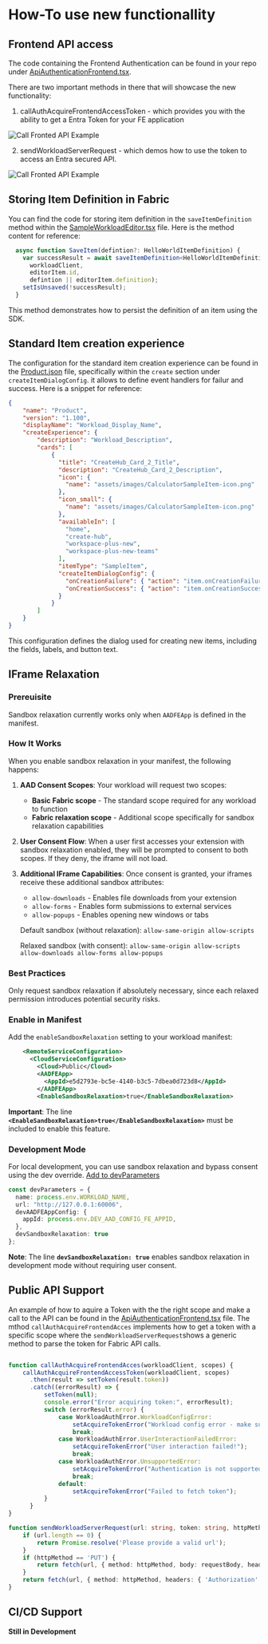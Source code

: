 
# How-To use new functionallity

## Frontend API access

The code containing the Frontend Authentication can be found in your repo under [ApiAuthenticationFrontend.tsx](./../Frontend/src/components/ClientSDKPlayground/ApiAuthenticationFrontend.tsx).

There are two important methods in there that will showcase the new functionality: 
1)	 callAuthAcquireFrontendAccessToken  - which provides you with the ability to get a Entra Token for your FE application
 
  ![Call Fronted API Example](./media/Demo-FrontendAPI-1.jpg)

2)	sendWorkloadServerRequest  - which demos how to use the token to access an Entra secured API.
 
![Call Fronted API Example](./media/Demo-FrontendAPI-2.jpg)

## Storing Item Definition in Fabric

You can find the code for storing item definition in the `saveItemDefinition` method within the [SampleWorkloadEditor.tsx](./../Frontend/src/workload/items/HelloWorldItem/HelloWorldItemEditor.tsx) file. Here is the method content for reference:

```typescript
  async function SaveItem(defintion?: HelloWorldItemDefinition) {
    var successResult = await saveItemDefinition<HelloWorldItemDefinition>(
      workloadClient,
      editorItem.id,
      defintion || editorItem.definition);
    setIsUnsaved(!successResult);
  }
```

This method demonstrates how to persist the definition of an item using the SDK.

## Standard Item creation experience


The configuration for the standard item creation experience can be found in the [Product.json](../Frontend/Package/Product.json) file, specifically within the `create` section under `createItemDialogConfig`. it allows to define event handlers for failur and success. Here is a snippet for reference:

```json
{
    "name": "Product",
    "version": "1.100",
    "displayName": "Workload_Display_Name",
    "createExperience": {
        "description": "Workload_Description",
        "cards": [
            {
              "title": "CreateHub_Card_2_Title",
              "description": "CreateHub_Card_2_Description",
              "icon": {
                "name": "assets/images/CalculatorSampleItem-icon.png"
              },
              "icon_small": {
                "name": "assets/images/CalculatorSampleItem-icon.png"
              },
              "availableIn": [
                "home",
                "create-hub",
                "workspace-plus-new",
                "workspace-plus-new-teams"
              ],
              "itemType": "SampleItem",
              "createItemDialogConfig": {
                "onCreationFailure": { "action": "item.onCreationFailure" },
                "onCreationSuccess": { "action": "item.onCreationSuccess" }
              }
            }
        ]
    }    
}
```

This configuration defines the dialog used for creating new items, including the fields, labels, and button text.


## IFrame Relaxation

### Prereuisite
Sandbox relaxation currently works only when `AADFEApp` is defined in the manifest.

### How It Works

When you enable sandbox relaxation in your manifest, the following happens:

1. **AAD Consent Scopes**: Your workload will request two scopes:
   - **Basic Fabric scope** - The standard scope required for any workload to function
   - **Fabric relaxation scope** - Additional scope specifically for sandbox relaxation capabilities

2. **User Consent Flow**: When a user first accesses your extension with sandbox relaxation enabled, they will be prompted to consent to both scopes. If they deny, the iframe will not load.

3. **Additional IFrame Capabilities**: Once consent is granted, your iframes receive these additional sandbox attributes:
   - `allow-downloads` - Enables file downloads from your extension
   - `allow-forms` - Enables form submissions to external services
   - `allow-popups` - Enables opening new windows or tabs

   Default sandbox (without relaxation): `allow-same-origin allow-scripts`
   
   Relaxed sandbox (with consent): `allow-same-origin allow-scripts allow-downloads allow-forms allow-popups`

### Best Practices
Only request sandbox relaxation if absolutely necessary, since each relaxed permission introduces potential security risks.

### Enable in Manifest
Add the `enableSandboxRelaxation` setting to your workload manifest:

```xml
    <RemoteServiceConfiguration>
      <CloudServiceConfiguration>
        <Cloud>Public</Cloud>
        <AADFEApp>
          <AppId>e5d2793e-bc5e-4140-b3c5-7dbea0d723d8</AppId>
        </AADFEApp>
        <EnableSandboxRelaxation>true</EnableSandboxRelaxation>  
```
**Important**: The line **`<EnableSandboxRelaxation>true</EnableSandboxRelaxation>`** must be included to enable this feature.
### Development Mode
For local development, you can use sandbox relaxation and bypass consent using the dev override. [Add to devParameters](../Frontend/tools/webpack.config.js)


```typescript
const devParameters = {
  name: process.env.WORKLOAD_NAME,
  url: "http://127.0.0.1:60006",
  devAADFEAppConfig: {
    appId: process.env.DEV_AAD_CONFIG_FE_APPID,
  },
  devSandboxRelaxation: true
};
```
**Note**: The line **`devSandboxRelaxation: true`** enables sandbox relaxation in development mode without requiring user consent.
## Public API Support

An example of how to aquire a Token with the the right scope and make a call to the API can be found in the [ApiAuthenticationFrontend.tsx](../Frontend/src/components/ClientSDKPlayground/ApiAuthenticationFrontend.tsx) file. The mthod `callAuthAcquireFrontendAcces` implements how to get a token with a specific scope where the `sendWorkloadServerRequest`shows a generic method to parse the token for Fabric API calls. 

```typescript

function callAuthAcquireFrontendAcces(workloadClient, scopes) {
    callAuthAcquireFrontendAccessToken(workloadClient, scopes)
      .then(result => setToken(result.token))
      .catch((errorResult) => {
          setToken(null);
          console.error("Error acquiring token:", errorResult);
          switch (errorResult.error) {
              case WorkloadAuthError.WorkloadConfigError:
                  setAcquireTokenError("Workload config error - make sure that you have added the right configuration for your AAD app!");
                  break;
              case WorkloadAuthError.UserInteractionFailedError:
                  setAcquireTokenError("User interaction failed!");
                  break;
              case WorkloadAuthError.UnsupportedError:
                  setAcquireTokenError("Authentication is not supported in this environment!");
                  break;
              default:
                  setAcquireTokenError("Failed to fetch token");
          }
      }
}

function sendWorkloadServerRequest(url: string, token: string, httpMethod: string, requestBody?: string): Promise<string> {
    if (url.length == 0) {
        return Promise.resolve('Please provide a valid url');
    }
    if (httpMethod == 'PUT') {
        return fetch(url, { method: httpMethod, body: requestBody, headers: { 'Content-Type': 'application/json', 'Authorization': 'Bearer ' + token } }).then(response => response.text());
    }
    return fetch(url, { method: httpMethod, headers: { 'Authorization': 'Bearer ' + token } }).then(response => response.text());
}
```

## CI/CD Support

**Still in Development**
